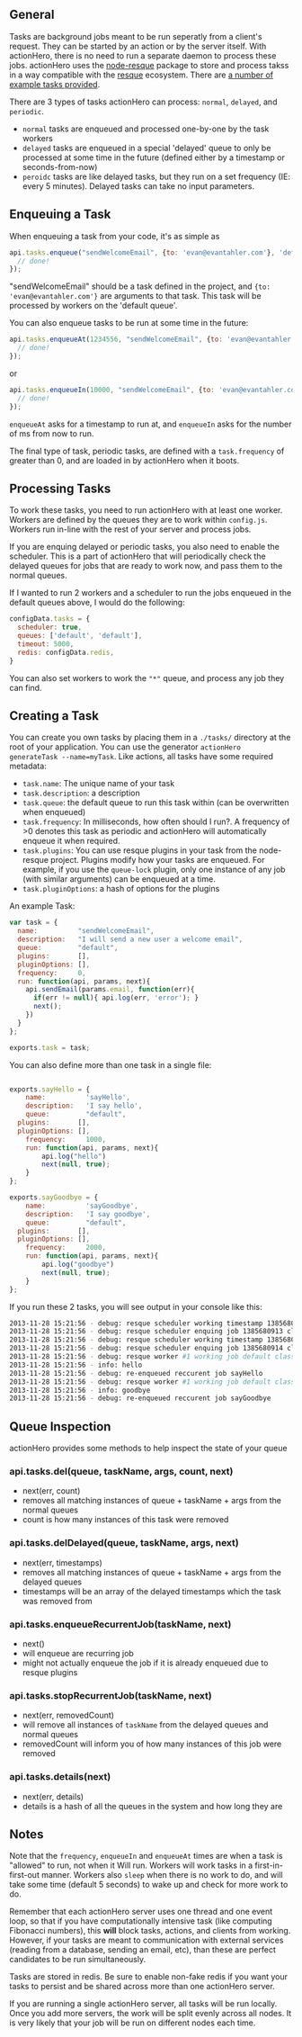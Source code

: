 ## General

Tasks are background jobs meant to be run seperatly from a client's request.  They can be started by an action or by the server itself.  With actionHero, there is no need to run a separate daemon to process these jobs.  actionHero uses the [node-resque](https://github.com/taskrabbit/node-resque) package to store and process takss in a way compatible with the [resque](https://github.com/resque/resque) ecosystem. There are [a number of example tasks provided](Example-tasks).

There are 3 types of tasks actionHero can process: `normal`, `delayed`, and `periodic`.
- `normal` tasks are enqueued and processed one-by-one by the task workers
- `delayed` tasks are enqueued in a special 'delayed' queue to only be processed at some time in the future (defined either by a timestamp or seconds-from-now)
- `peroidc` tasks are like delayed tasks, but they run on a set frequency (IE: every 5 minutes).  Delayed tasks can take no input parameters.   

## Enqueuing a Task

When enqueuing a task from your code, it's as simple as

```javascript
api.tasks.enqueue("sendWelcomeEmail", {to: 'evan@evantahler.com'}, 'default', function(err, toRun){
  // done!
});
```

"sendWelcomeEmail" should be a task defined in the project, and `{to: 'evan@evantahler.com'}` are arguments to that task.  This task will be processed by workers on the 'default queue'.

You can also enqueue tasks to be run at some time in the future:

```javascript
api.tasks.enqueueAt(1234556, "sendWelcomeEmail", {to: 'evan@evantahler.com'}, 'default', function(err, toRun){
  // done!
});
```

or

```javascript
api.tasks.enqueueIn(10000, "sendWelcomeEmail", {to: 'evan@evantahler.com'}, 'default', function(err, toRun){
  // done!
});
```

`enqueueAt` asks for a timestamp to run at, and `enqueueIn` asks for the number of ms from now to run.

The final type of task, periodic tasks, are defined with a `task.frequency` of greater than 0, and are loaded in by actionHero when it boots.

## Processing Tasks

To work these tasks, you need to run actionHero with at least one worker.  Workers are defined by the queues they are to work within `config.js`.  Workers run in-line with the rest of your server and process jobs.  

If you are enquing delayed or periodic tasks, you also need to enable the scheduler.  This is a part of actionHero that will periodically check the delayed queues for jobs that are ready to work now, and pass them to the normal queues.

If I wanted to run 2 workers and a scheduler to run the jobs enqueued in the default queues above, I would do the following:

```javascript
configData.tasks = {
  scheduler: true,    
  queues: ['default', 'default'],   
  timeout: 5000,
  redis: configData.redis,
}
```
You can also set workers to work the `"*"` queue, and process any job they can find.

## Creating a Task

You can create you own tasks by placing them in a `./tasks/` directory at the root of your application.  You can use the generator `actionHero generateTask --name=myTask`. Like actions, all tasks have some required metadata:

* `task.name`: The unique name of your task
* `task.description`: a description
* `task.queue`: the default queue to run this task within (can be overwritten when enqueued)
* `task.frequency`: In milliseconds, how often should I run?.  A frequency of >0 denotes this task as periodic and actionHero will automatically enqueue it when required.
* `task.plugins`: You can use resque plugins in your task from the node-resque project.  Plugins modify how your tasks are enqueued.  For example, if you use the `queue-lock` plugin, only one instance of any job (with similar arguments) can be enqueued at a time.
* `task.pluginOptions`: a hash of options for the plugins
		

An example Task:

```javascript
var task = {
  name:          "sendWelcomeEmail",
  description:   "I will send a new user a welcome email",
  queue:         "default",
  plugins:       [], 
  pluginOptions: [], 
  frequency:     0,
  run: function(api, params, next){
    api.sendEmail(params.email, function(err){
      if(err != null){ api.log(err, 'error'); }
      next();
    })
  }
};

exports.task = task;

```

You can also define more than one task in a single file:

```javascript

exports.sayHello = {
	name:          'sayHello',
	description:   'I say hello',
	queue:         "default",
  plugins:       [], 
  pluginOptions: [],
	frequency:     1000,
	run: function(api, params, next){
		api.log("hello")
		next(null, true);
	}
};

exports.sayGoodbye = {
	name:          'sayGoodbye',
	description:   'I say goodbye',
	queue:         "default",
  plugins:       [], 
  pluginOptions: [],
	frequency:     2000,
	run: function(api, params, next){
		api.log("goodbye")
		next(null, true);
	}
};

```

If you run these 2 tasks, you will see output in your console like this:

```bash
2013-11-28 15:21:56 - debug: resque scheduler working timestamp 1385680913
2013-11-28 15:21:56 - debug: resque scheduler enquing job 1385680913 class=sayHello, queue=default,
2013-11-28 15:21:56 - debug: resque scheduler working timestamp 1385680914
2013-11-28 15:21:56 - debug: resque scheduler enquing job 1385680914 class=sayGoodbye, queue=default,
2013-11-28 15:21:56 - debug: resque worker #1 working job default class=sayHello, queue=default,
2013-11-28 15:21:56 - info: hello
2013-11-28 15:21:56 - debug: re-enqueued reccurent job sayHello
2013-11-28 15:21:56 - debug: resque worker #1 working job default class=sayGoodbye, queue=default,
2013-11-28 15:21:56 - info: goodbye
2013-11-28 15:21:56 - debug: re-enqueued reccurent job sayGoodbye
```

## Queue Inspection
actionHero provides some methods to help inspect the state of your queue

### api.tasks.del(queue, taskName, args, count, next)
- next(err, count)
- removes all matching instances of queue + taskName + args from the normal queues
- count is how many instances of this task were removed

### api.tasks.delDelayed(queue, taskName, args, next)
- next(err, timestamps)
- removes all matching instances of queue + taskName + args from the delayed queues
- timestamps will be an array of the delayed timestamps which the task was removed from

### api.tasks.enqueueRecurrentJob(taskName, next)
- next()
- will enqueue are recurring job
- might not actually enqueue the job if it is already enqueued due to resque plugins

### api.tasks.stopRecurrentJob(taskName, next)
- next(err, removedCount)
- will remove all instances of `taskName` from the delayed queues and normal queues
- removedCount will inform you of how many instances of this job were removed

### api.tasks.details(next)
- next(err, details)
- details is a hash of all the queues in the system and how long they are

## Notes

Note that the `frequency`, `enqueueIn` and `enqueueAt` times are when a task is "allowed" to run, not when it Will run.  Workers will work tasks in a first-in-first-out manner.  Workers also `sleep` when there is no work to do, and will take some time (default 5 seconds) to wake up and check for more work to do.

Remember that each actionHero server uses one thread and one event loop, so that if you have computationally intensive task (like computing Fibonacci numbers), this **will** block tasks, actions, and clients from working.  However, if your tasks are meant to communication with external services (reading from a database, sending an email, etc), than these are perfect candidates to be run simultaneously.  

Tasks are stored in redis.  Be sure to enable non-fake redis if you want your tasks to persist and be shared across more than one actionHero server.

If you are running a single actionHero server, all tasks will be run locally.  Once you add more servers, the work will be split evenly across all nodes.  It is very likely that your job will be run on different nodes each time.
